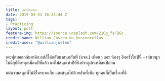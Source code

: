 ```yaml
---
title: เตะฟุตบอล
date: 2019-03-31 16:33:44 Z
tags:
- Practicing
layout: post
feature-img: https://source.unsplash.com/21Cg_fsFBGc
credit-name: Willian Justen de Vasconcellos
credit-user: "@willianjusten"
---
```


เตะฟุตบอลกลับมาดึก แต่ก็ได้กลับมาสนุกกับพี่ (อจต.) เพื่อนๆ และ น้องๆ อีกครั้งในปีนี้ - เล่นสนุกไม่มีอุบัติเหตุเหมือนปีที่แล้ว แต่ไม่สนุกเท่าปีที่ยิงประตูเข้าเหมือนปีก่อน

แต่ความสนุกที่ไม่มีใครบาดเจ็บ และสนุกไปด้วยกันทั้งทีม ทุกคนก็เป็นเรื่องที่ดี
